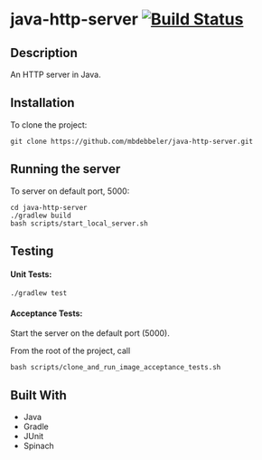 # java-http-server [![Build Status](https://travis-ci.org/mbdebbeler/java-http-server.svg?branch=master)](https://travis-ci.org/mbdebbeler/java-http-server)

## Description
An HTTP server in Java.

## Installation
To clone the project:
```
git clone https://github.com/mbdebbeler/java-http-server.git
```

## Running the server
To server on default port, 5000:
```
cd java-http-server
./gradlew build
bash scripts/start_local_server.sh
```

## Testing

#### Unit Tests:
```
./gradlew test
```
#### Acceptance Tests:
Start the server on the default port (5000). 

From the root of the project, call
```
bash scripts/clone_and_run_image_acceptance_tests.sh
```

## Built With
 - Java
 - Gradle
 - JUnit
 - Spinach 
